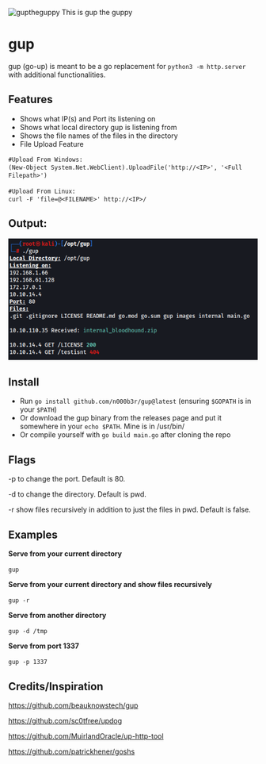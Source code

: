 ![guptheguppy](images/guptheguppy_small.png?raw=true "guptheguppy")
This is gup the guppy

# gup

gup (go-up) is meant to be a go replacement for `python3 -m http.server` with additional functionalities.

## Features
* Shows what IP(s) and Port its listening on
* Shows what local directory gup is listening from
* Shows the file names of the files in the directory
* File Upload Feature
```
#Upload From Windows:
(New-Object System.Net.WebClient).UploadFile('http://<IP>', '<Full Filepath>')

#Upload From Linux:
curl -F 'file=@<FILENAME>' http://<IP>/
```

## Output:
![gup](images/gup.png?raw=true "output")

## Install

* Run `go install github.com/n000b3r/gup@latest` (ensuring `$GOPATH` is in your `$PATH`)
* Or download the gup binary from the releases page and put it somewhere in your `echo $PATH`. Mine is in /usr/bin/
* Or compile yourself with `go build main.go` after cloning the repo

## Flags

-p to change the port. Default is 80.

-d to change the directory. Default is pwd.

-r show files recursively in addition to just the files in pwd. Default is false. 

## Examples

**Serve from your current directory**

`gup`

**Serve from your current directory and show files recursively**

`gup -r`

**Serve from another directory**

`gup -d /tmp`

**Serve from port 1337**

`gup -p 1337`

  
## Credits/Inspiration

https://github.com/beauknowstech/gup

https://github.com/sc0tfree/updog

https://github.com/MuirlandOracle/up-http-tool

https://github.com/patrickhener/goshs
